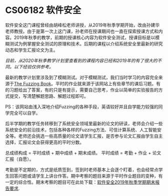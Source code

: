 # CS06182 软件安全

软件安全这门课程曾经由胡峰松老师讲授，从2019年秋季学期开始，改由孙建华老师教授。由于是第一次上这门课，孙老师在授课期间也一直在探索授课方式和内容。2019年秋季的教学，前期的授课核心内容为软件安全测试，授课目标是以模糊测试为例掌握安全测试的原理和技术。后期的课程以介绍系统安全里最新的研究动态和学生汇报论文为主。

*目前，从2020年秋季教学计划里查看到的课程内容已经和2019年的有了很大的不同。以下经验仅供参考。*

最新的教学计划里涉及到了模糊测试。对于模糊测试，我们当时学习的内容完全来源于[The Fuzzing Book](https://www.fuzzingbook.org/)。平时的作业就来源于该网站上有些章节的课后习题。有的习题给出了答案，有的只是有提示，需要自己思考，作业以简单的实验报告的方式提交，写清楚解题思路、解题过程即可。

PS：该网站由浅入深地介绍Fuzzing的各种手段，英语较好并且自学能力较强的同学完全可以自学。

后半学期的教学任务转移到了系统安全领域里最新的论文的研读，老师会介绍一些系统安全的前沿技术，包括各种各样的Fuzzing方法、可信计算系统、人工智能安全等。老师还会挑选一些高质量的论文请学生汇报，是否参与论文汇报由学生自主选择，汇报论文会获得更高的平时分数。

总成绩构成 = 平时成绩 + 期中成绩 + 期末成绩。
平时成绩 = 考勤 + 作业 + 论文汇报（自愿）。

考勤是不定期的，方式是纸质签到，签到时老师基本上会逐个盯着，也会经常点学生回答问题或请学生上讲台作答。期中考察的题目来源于平时作业题目的变种，有一定的综合性。期末考察的题目可在此处下载：[软件安全2019年秋季学期期末报告要求](https://github.com/bamboo-river/hnu-course-materials/blob/main/software-security/20191216.pdf).
